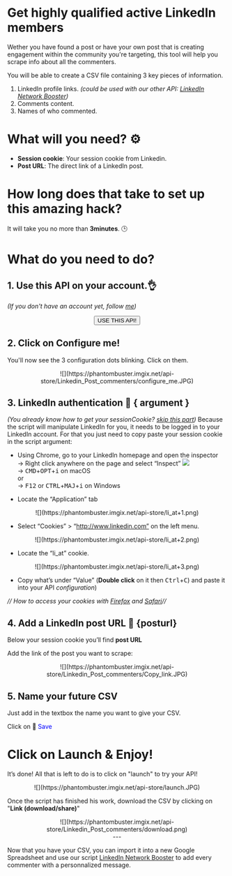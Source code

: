 # Get highly qualified active LinkedIn members
Wether you have found a post or have your own post that is creating engagement within the community you're targeting, this tool will help you scrape info about all the commenters. 

You will be able to create a CSV file containing 3 key pieces of information.
1. LinkedIn profile links. <i>(could be used with our other API: <a href="https://phantombuster.com/api-store/2818/linkedin-network-booster" target="_blank">LinkedIn Network Booster</a>)</i>
2. Comments content.
3. Names of who commented.

# What will you need? ⚙️ 

- **Session cookie**: Your session cookie from Linkedin.
- **Post URL**: The direct link of a LinkedIn post.

# How long does that take to set up this amazing hack?
It will take you no more than **3minutes**. 🕒

# What do you need to do?

## 1. Use this API on your account.👌
_(If you don't have an account yet, follow [me](https://phantombuster.com/register))_ 

<center><button type="button" class="btn btn-warning callToAction" onclick="useThisApi()">USE THIS API!</button></center>


## 2. Click on Configure me!
You'll now see the 3 configuration dots blinking. Click on them.

<center>![](https://phantombuster.imgix.net/api-store/Linkedin_Post_commenters/configure_me.JPG)</center>


## 3. LinkedIn authentication 🔑 { argument }
_(You already know how to get your sessionCookie? <a href="#section_posturl">skip this part</a>)_
Because the script will manipulate LinkedIn for you, it needs to be logged in to your LinkedIn account. For that you just need to copy paste your session cookie in the script argument:
* Using Chrome, go to your LinkedIn homepage and open the inspector  
→ Right click anywhere on the page and select “Inspect” ![](https://phantombuster.imgix.net/api-store/Inspect+browser.png)  
→ <kbd>CMD</kbd>+<kbd>OPT</kbd>+<kbd>i</kbd> on macOS  
or  
→ <kbd>F12</kbd> or <kbd>CTRL</kbd>+<kbd>MAJ</kbd>+<kbd>i</kbd> on Windows

* Locate the “Application” tab

<center>![](https://phantombuster.imgix.net/api-store/li_at+1.png)</center>

* Select “Cookies” > “http://www.linkedin.com” on the left menu.

<center>![](https://phantombuster.imgix.net/api-store/li_at+2.png)</center>

* Locate the “li_at” cookie.

<center>![](https://phantombuster.imgix.net/api-store/li_at+3.png)</center/>

* Copy what’s under “Value” (**Double click** on it then <kbd>Ctrl</kbd>+<kbd>C</kbd>) and paste it into your API _configuration_)

_// How to access your cookies with <a href="https://developer.mozilla.org/en-US/docs/Tools/Storage_Inspector" target="_blank">Firefox</a> and <a href="https://www.macobserver.com/tmo/article/see_full_cookie_details_in_safari_5.1" target="_blank">Safari</a>//_


## 4. Add a LinkedIn post URL 📑 {posturl}
Below your session cookie you’ll find **post URL**

Add the link of the post you want to scrape:
<center>![](https://phantombuster.imgix.net/api-store/Linkedin_Post_commenters/Copy_link.JPG)</center>

## 5. Name your future CSV
Just add in the textbox the name you want to give your CSV.


Click on 💾 <span style="color:blue">Save</span>

# Click on Launch & Enjoy!
It’s done! All that is left to do is to click on "launch" to try your API!

<center>![](https://phantombuster.imgix.net/api-store/launch.JPG)</center>

Once the script has finished his work, download the CSV by clicking on "**Link (download/share)**"

<center>![](https://phantombuster.imgix.net/api-store/Linkedin_Post_commenters/download.png)</center>


<center>---</center>


Now that you have your CSV, you can import it into a new Google Spreadsheet and use our script <a href="https://phantombuster.com/api-store/2818/linkedin-network-booster" target="_blank">LinkedIn Network Booster</a> to add every commenter with a personnalized message.